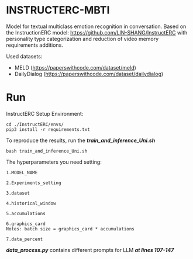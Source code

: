 # INSTRUCTERC-MBTI

Model for textual multiclass emotion recognition in conversation.
Based on the InstructionERC model: https://github.com/LIN-SHANG/InstructERC with personality type categorization and reduction of video memory requirements additions.

Used datasets:
* MELD (https://paperswithcode.com/dataset/meld)
* DailyDialog (https://paperswithcode.com/dataset/dailydialog)

# Run

InstructERC Setup Environment:
```
cd ./InstructERC/envs/
pip3 install -r requirements.txt
```

To reproduce the results, run the ***train_and_inference_Uni.sh***

```
bash train_and_inference_Uni.sh
```

The hyperparameters you need setting: 
```
1.MODEL_NAME

2.Experiments_setting

3.dataset

4.historical_window

5.accumulations

6.graphics_card
Notes: batch size = graphics_card * accumulations

7.data_percent
```

***data_process.py*** contains different prompts for LLM ***at lines 107-147***
